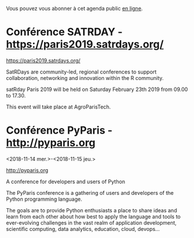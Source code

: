 Vous pouvez vous abonner à cet agenda public [en ligne](https://owncloud.data.gouv.fr/index.php/apps/calendar/p/YAjeWZjoGFgs2dLp/agenda-tech-ext).


# Conférence SATRDAY - <https://paris2019.satrdays.org/>

<https://paris2019.satrdays.org/>

SatRDays are community-led, regional conferences to support
collaboration, networking and innovation within the R community.

satRday Paris 2019 will be held on Saturday February 23th 2019 from
09.00 to 17.30.

This event will take place at AgroParisTech.


# Conférence PyParis - <http://pyparis.org>

<span class="timestamp-wrapper"><span class="timestamp">&lt;2018-11-14 mer.&gt;</span></span>-<span class="timestamp-wrapper"><span class="timestamp">&lt;2018-11-15 jeu.&gt;</span></span>

<http://pyparis.org>

A conference for developers and users of Python

The PyParis conference is a gathering of users and developers of the
Python programming language.

The goals are to provide Python enthusiasts a place to share ideas and
learn from each other about how best to apply the language and tools
to ever-evolving challenges in the vast realm of application
development, scientific computing, data analytics, education, cloud,
devops&#x2026;

